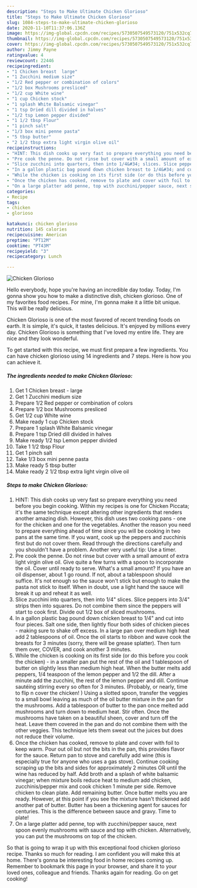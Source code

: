 ```yaml
---
description: "Steps to Make Ultimate Chicken Glorioso"
title: "Steps to Make Ultimate Chicken Glorioso"
slug: 1084-steps-to-make-ultimate-chicken-glorioso
date: 2020-11-10T11:37:06.136Z
image: https://img-global.cpcdn.com/recipes/5730507549573120/751x532cq70/chicken-glorioso-recipe-main-photo.jpg
thumbnail: https://img-global.cpcdn.com/recipes/5730507549573120/751x532cq70/chicken-glorioso-recipe-main-photo.jpg
cover: https://img-global.cpcdn.com/recipes/5730507549573120/751x532cq70/chicken-glorioso-recipe-main-photo.jpg
author: Jimmy Payne
ratingvalue: 4
reviewcount: 22446
recipeingredient:
- "1 Chicken breast  large"
- "1 Zucchini medium size"
- "1/2 Red pepper or combination of colors"
- "1/2 box Mushrooms presliced"
- "1/2 cup White wine"
- "1 cup Chicken stock"
- "1 splash White Balsamic vinegar"
- "1 tsp Dried dill divided in halves"
- "1/2 tsp Lemon pepper divided"
- "1 1/2 tbsp Flour"
- "1 pinch salt"
- "1/3 box mini penne pasta"
- "5 tbsp butter"
- "2 1/2 tbsp extra light virgin olive oil"
recipeinstructions:
- "HINT: This dish cooks up very fast so prepare everything you need before you begin cooking. Within my recipes is one for Chicken Piccata; it&#39;s the same technique except altering other ingredients that renders another amazing dish. However, this dish uses two cooking pans - one for the chicken and one for the vegetables. Another the reason you need to prepare everything ahead of time since you will be cooking in two pans at the same time. If you want, cook up the peppers and zucchinis first but do not cover them. Read through the directions carefully and you shouldn&#39;t have a problem. Another very useful tip: Use a timer."
- "Pre cook the penne. Do not rinse but cover with a small amount of extra light virgin olive oil. Give quite a few turns with a spoon to incorporate the oil. Cover until ready to serve. What&#39;s a small amount? If you have an oil dispenser, about 1 go round. If not, about a tablespoon should suffice. It&#39;s not enough so the sauce won&#39;t stick but enough to make the pasta not stick to itself. When in doubt, use a light hand the sauce will break it up and reheat it as well."
- "Slice zucchini into quarters, then into 1/4&#34; slices. Slice peppers into 3/4&#34; strips then into squares. Do not combine them since the peppers will start to cook first. Divide out 1/2 box of sliced mushrooms."
- "In a gallon plastic bag pound down chicken breast to 1/4&#34; and cut into four pieces. Salt one side, then lightly flour both sides of chicken pieces - making sure to shake off excess. In a large pan over medium high heat add 2 tablespoons of oil. Once the oil starts to ribbon and wave cook the breasts for 3 minutes (sorry, there will be grease splatter). Then turn them over, COVER, and cook another 3 minutes."
- "While the chicken is cooking on its first side (or do this before you cook the chicken) - in a smaller pan put the rest of the oil and 1 tablespoon of butter on slightly less than medium high heat. When the butter melts add peppers, 1/4 teaspoon of the lemon pepper and 1/2 the dill. After a minute add the zucchini, the rest of the lemon pepper and dill. Continue sautéing stirring every so often for 3 minutes. (Probably, or nearly, time to flip n cover the chicken! ) Using a slotted spoon, transfer the veggies to a small bowl leaving as much of the oil butter mixture in the pan for the mushrooms. Add a tablespoon of butter to the pan once melted add mushrooms and turn down to medium heat. Stir often. Once the mushrooms have taken on a beautiful sheen, cover and turn off the heat. Leave them covered in the pan and do not combine them with the other veggies. This technique lets them sweat out the juices but does not reduce their volume."
- "Once the chicken has cooked, remove to plate and cover with foil to keep warm. Pour out oil but not the bits in the pan, this provides flavor for the sauce. Return pan to stove and carefully add wine (this is especially true for anyone who uses a gas stove). Continue cooking scraping up the bits and sides for approximately 2 minutes OR until the wine has reduced by half. Add broth and a splash of white balsamic vinegar; when mixture boils reduce heat to medium add chicken, zucchinis/pepper mix and cook chicken 1 minute per side. Remove chicken to clean plate. Add remaining butter. Once butter melts you are ready. However, at this point if you see the mixture hasn&#39;t thickened add another pat of butter. Butter has been a thickening agent for sauces for centuries. This is the difference between sauce and gravy. Time to plate!"
- "On a large platter add penne, top with zucchini/pepper sauce, next spoon evenly mushrooms with sauce and top with chicken.  Alternatively, you can put the mushrooms on top of the chicken."
categories:
- Recipe
tags:
- chicken
- glorioso

katakunci: chicken glorioso 
nutrition: 145 calories
recipecuisine: American
preptime: "PT12M"
cooktime: "PT43M"
recipeyield: "3"
recipecategory: Lunch

---
```



![Chicken Glorioso](https://img-global.cpcdn.com/recipes/5730507549573120/751x532cq70/chicken-glorioso-recipe-main-photo.jpg)

Hello everybody, hope you're having an incredible day today. Today, I'm gonna show you how to make a distinctive dish, chicken glorioso. One of my favorites food recipes. For mine, I'm gonna make it a little bit unique. This will be really delicious.

Chicken Glorioso is one of the most favored of recent trending foods on earth. It is simple, it's quick, it tastes delicious. It's enjoyed by millions every day. Chicken Glorioso is something that I've loved my entire life. They are nice and they look wonderful.




To get started with this recipe, we must first prepare a few ingredients. You can have chicken glorioso using 14 ingredients and 7 steps. Here is how you can achieve it.

<!--inarticleads1-->

##### The ingredients needed to make Chicken Glorioso:

1. Get 1 Chicken breast - large
1. Get 1 Zucchini medium size
1. Prepare 1/2 Red pepper or combination of colors
1. Prepare 1/2 box Mushrooms presliced
1. Get 1/2 cup White wine
1. Make ready 1 cup Chicken stock
1. Prepare 1 splash White Balsamic vinegar
1. Prepare 1 tsp Dried dill divided in halves
1. Make ready 1/2 tsp Lemon pepper divided
1. Take 1 1/2 tbsp Flour
1. Get 1 pinch salt
1. Take 1/3 box mini penne pasta
1. Make ready 5 tbsp butter
1. Make ready 2 1/2 tbsp extra light virgin olive oil




<!--inarticleads2-->

##### Steps to make Chicken Glorioso:

1. HINT: This dish cooks up very fast so prepare everything you need before you begin cooking. Within my recipes is one for Chicken Piccata; it&#39;s the same technique except altering other ingredients that renders another amazing dish. However, this dish uses two cooking pans - one for the chicken and one for the vegetables. Another the reason you need to prepare everything ahead of time since you will be cooking in two pans at the same time. If you want, cook up the peppers and zucchinis first but do not cover them. Read through the directions carefully and you shouldn&#39;t have a problem. Another very useful tip: Use a timer.
1. Pre cook the penne. Do not rinse but cover with a small amount of extra light virgin olive oil. Give quite a few turns with a spoon to incorporate the oil. Cover until ready to serve. What&#39;s a small amount? If you have an oil dispenser, about 1 go round. If not, about a tablespoon should suffice. It&#39;s not enough so the sauce won&#39;t stick but enough to make the pasta not stick to itself. When in doubt, use a light hand the sauce will break it up and reheat it as well.
1. Slice zucchini into quarters, then into 1/4&#34; slices. Slice peppers into 3/4&#34; strips then into squares. Do not combine them since the peppers will start to cook first. Divide out 1/2 box of sliced mushrooms.
1. In a gallon plastic bag pound down chicken breast to 1/4&#34; and cut into four pieces. Salt one side, then lightly flour both sides of chicken pieces - making sure to shake off excess. In a large pan over medium high heat add 2 tablespoons of oil. Once the oil starts to ribbon and wave cook the breasts for 3 minutes (sorry, there will be grease splatter). Then turn them over, COVER, and cook another 3 minutes.
1. While the chicken is cooking on its first side (or do this before you cook the chicken) - in a smaller pan put the rest of the oil and 1 tablespoon of butter on slightly less than medium high heat. When the butter melts add peppers, 1/4 teaspoon of the lemon pepper and 1/2 the dill. After a minute add the zucchini, the rest of the lemon pepper and dill. Continue sautéing stirring every so often for 3 minutes. (Probably, or nearly, time to flip n cover the chicken! ) Using a slotted spoon, transfer the veggies to a small bowl leaving as much of the oil butter mixture in the pan for the mushrooms. Add a tablespoon of butter to the pan once melted add mushrooms and turn down to medium heat. Stir often. Once the mushrooms have taken on a beautiful sheen, cover and turn off the heat. Leave them covered in the pan and do not combine them with the other veggies. This technique lets them sweat out the juices but does not reduce their volume.
1. Once the chicken has cooked, remove to plate and cover with foil to keep warm. Pour out oil but not the bits in the pan, this provides flavor for the sauce. Return pan to stove and carefully add wine (this is especially true for anyone who uses a gas stove). Continue cooking scraping up the bits and sides for approximately 2 minutes OR until the wine has reduced by half. Add broth and a splash of white balsamic vinegar; when mixture boils reduce heat to medium add chicken, zucchinis/pepper mix and cook chicken 1 minute per side. Remove chicken to clean plate. Add remaining butter. Once butter melts you are ready. However, at this point if you see the mixture hasn&#39;t thickened add another pat of butter. Butter has been a thickening agent for sauces for centuries. This is the difference between sauce and gravy. Time to plate!
1. On a large platter add penne, top with zucchini/pepper sauce, next spoon evenly mushrooms with sauce and top with chicken.  Alternatively, you can put the mushrooms on top of the chicken.




So that is going to wrap it up with this exceptional food chicken glorioso recipe. Thanks so much for reading. I am confident you will make this at home. There's gonna be interesting food in home recipes coming up. Remember to bookmark this page in your browser, and share it to your loved ones, colleague and friends. Thanks again for reading. Go on get cooking!

